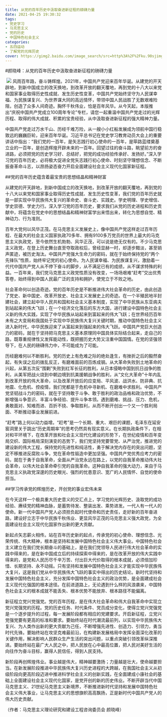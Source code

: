```yaml
---
title: 从党的百年历史中汲取奋进新征程的磅礴力量
date: 2021-04-25 19:30:32
tags:
- 党史学习
- 马克思主义
- 党的历史
- 中国特色社会主义
categories:
- 五四运动
- 了解党的光辉历史
cover: https://gimg2.baidu.com/image_search/src=http%3A%2F%2Fku.90sjimg.com%2Felement_origin_min_pic%2F17%2F05%2F25%2F12c36dd491612c9a6f4ff1ef6557f1d1.jpg&refer=http%3A%2F%2Fku.90sjimg.com&app=2002&size=f9999,10000&q=a80&n=0&g=0n&fmt=jpeg?sec=1623244373&t=91533af0e90d660a5da52e03d39352de
---
```


#颜晓峰：从党的百年历史中汲取奋进新征程的磅礴力量

​		![](从党的百年历史中汲取奋进新征程的磅礴力量.jpg)
		风雨百年路，奋斗铸辉煌。2021年，中国共产党迎来百年华诞。从建党的开天辟地，到新中国成立的改天换地，到改革开放的翻天覆地，再到党的十八大以来党和国家事业取得历史性成就、发生历史性变革，中国共产党始终坚守为人民谋幸福、为民族谋复兴、为世界谋大同的高远情怀，带领中国人民战胜了无数艰难险阻，创造了众多人间奇迹。胸怀千秋伟业，恰是百年风华。从今天起，本版推出“庆祝中国共产党成立100周年专论”专栏，请您一起重温中国共产党走过的光辉历程、取得的伟大成就、积累的宝贵经验，从中汲取奋进新征程的强大精神力量。

中国共产党走过万水千山、历经千难万险，从一艘小小红船发展成为领航中国行稳致远的巍巍巨轮，迎来百年华诞。习近平总书记在党史学习教育动员大会上的重要讲话中指出：“我们党的一百年，是矢志践行初心使命的一百年，是筚路蓝缕奠基立业的一百年，是创造辉煌开辟未来的一百年。回望过往的奋斗路，眺望前方的奋进路，必须把党的历史学习好、总结好，把党的成功经验传承好、发扬好。”深入学习党的百年历史，必将极大促进全党矢志践行初心使命、时刻坚守理想信念、不断振奋革命斗志，以昂扬姿态奋力开启全面建设社会主义现代化国家新征程。

##党的百年历史蕴含着最宝贵的思想结晶和精神财富

从建党的开天辟地，到新中国成立的改天换地，到改革开放的翻天覆地，再到党的十八大以来党和国家事业取得历史性成就、发生历史性变革，我们党的百年历史就是一部实现中华民族伟大复兴的革命史、奋斗史、实践史。学史明理、学史增信、学史崇德、学史力行。深入学习党的百年历史，要求我们从党的历史进程和历史贡献中，将蕴含在党史中的思想结晶和精神财富学出来悟出来，转化为思想自觉、精神动力、行为准则。

百年大党何以风华正茂。在马克思主义发展史上，像中国共产党这样走过百年历程、在最大的社会主义国家执政70多年、拥有9100多万党员的世界上最大的马克思主义执政党，至今依然生机勃勃、风华正茂，可以说是绝无仅有的。不少马克思主义政党，在登上历史舞台直至夺取政权后，曾经显赫一时，却逐步黯淡，甚至销声匿迹，被历史淘汰。中国共产党强大生命力的密码，就在于始终保持党的“两个先锋队”性质，始终牢记党的初心使命。为人民谋幸福、为民族谋复兴，激励着一代代中国共产党人从不停下奋斗的脚步，从不满足已有的成绩，从不谋求特殊的利益。一百年来，我们党马克思主义政党性质没有改变，一场场艰难“赶考”交出优秀答卷，始终得到中国人民最广泛的支持和拥护，使党立于不败之地。

社会革命何以创造奇迹。党的百年历史是不断推进伟大社会革命的历史，由此创造了党史、新中国史、改革开放史、社会主义发展史上的奇迹。在一个半殖民地半封建社会，建立起中华人民共和国和社会主义基本制度，实现了中华民族从东亚病夫到站起来的伟大飞跃；在一个经济文化落后的东方大国，进行建设中国特色社会主义新的伟大实践，实现了中华民族从站起来到富起来的伟大飞跃；在世界经历百年未有之大变局和我国处于实现中华民族伟大复兴关键时期，推动中国特色社会主义进入新时代，中华民族迎来了从富起来到强起来的伟大飞跃。中国共产党巨大创造力的密码，就在于坚持把马克思主义基本原理同中国具体实际结合起来，走自己的路，既尊重规律性又发挥能动性，既把握历史大势又注重中国国情。在党的坚强领导下，在人民的磅礴伟力中，不可能成为了可能。

历经磨难何以不断胜利。党的历史上有危难之际的绝处逢生，有挫折之后的毅然奋起，有失误之后的拨乱反正，有磨难面前的百炼成钢。从大革命失败到土地革命的兴起，从第五次反“围剿”失败到红军长征的胜利，从日本侵略中国到抗日战争的胜利，从美军把战火烧到中朝边境到抗美援朝战争的胜利，从“文化大革命”十年内乱到改革开放的伟大革命，以及改革开放后的应变局、平风波、战洪水、防非典、抗地震、化危机、控疫情，我们党都是于危机中寻新机、在磨难中求胜利。中国共产党坚韧战斗力的密码，就在于坚持敢于斗争、敢于胜利的政治品格和政治优势，不断增强斗争意识、丰富斗争经验、提升斗争本领。遇到磨难、挑战、压力、危机，勇敢面对、知难而进、百折不挠、争取胜利，从而不断开创出一个又一个胜利局面、不断推动事业发展前进。

“赶考”路上何以动力益增。“赶考”是一个长期、重大、艰巨的课题，毛泽东在延安窑洞里关于跳出“历史周期率”的思考仍然具有现实意义。在长期执政条件下，在相对和平环境下，在改革开放和社会主义现代化建设的形势下，在世纪疫情和百年变局交织、国际格局深刻演变的态势下，我们党坚持党要管党、从严治党，推进党的建设新的伟大工程，保持党的先进性和纯洁性，勇于解决党内存在的突出问题，坚定不移推进反腐败斗争，党在革命性锻造中更加坚强。中国共产党优秀应考力的密码，就在于勇于自我革命，全面从严治党永远在路上，以党的自我革命推动伟大社会革命，以伟大社会革命牵引党的自我革命。这种自我革命的强大动力，来自于马克思主义执政党深邃的历史眼光、强烈的忧患意识、宽广的人民情怀、自觉的使命担当。

##学习传承党的辉煌历史，开创党的事业宏伟未来

在今天这样一个极具重大历史意义的交汇点上，学习党的光辉历史、汲取党的成功经验、赓续党的精神血脉，是蓄势待发、整装出发、乘势进发。一代人有一代人的使命。新一代中国共产党人必须担负起时代使命和历史责任，走好新的百年奋进路，建设好立志于中华民族千秋伟业、更显风华正茂的马克思主义强大政党，为全面建设社会主义现代化国家作出新的更大贡献。

新起点矢志薪火相传。站在百年历史新的起点，传承党的初心使命、理想信念、光荣传统、伟大精神，根本是坚持和发展中国特色社会主义伟大事业。中国特色社会主义建立在我们党长期奋斗的基础上，是在我们党领导人民进行伟大社会革命的实践中得来的，是在新中国成立后的持续探索中得来的，是在改革开放的伟大实践中得来的，是党和人民历尽千辛万苦、付出巨大代价取得的根本成就，必须倍加珍惜、长期坚持、永不动摇。只有坚持和发展中国特色社会主义才能实现中华民族伟大复兴，这是我们党从中华民族伟大飞跃的事实中得出的历史结论。新时代坚持和发展中国特色社会主义，充分发挥中国特色社会主义的政治优势，是全面建成社会主义现代化强国的根本途径。在前进道路上，无论遇到什么样的风浪袭来，中国特色社会主义的根本成就不能丢失、根本优势不能放弃、根本路径不能偏离。

新征程立党兴党强党。党的百年历程，是在伟大社会革命和伟大自我革命中实现立党兴党强党的历程。党的历史任务、时代条件、党员成分变化，使得立党兴党强党是一个逐步提升的过程，每一发展阶段都有相应的党建要求。开启新征程，立党兴党强党要有更高的标准和要求。要始终站在时代潮流最前列，以实现中华民族伟大复兴、为人类作出新的更大贡献为己任，不断增强先进性、创造力、引领力，勇当时代先锋。要始终站在攻坚克难最前沿，在构建新发展格局中发挥全面深化改革的关键作用，解决影响人民群众生产生活的突出问题，以重点突破引领改革纵深推进。要始终站在最广大人民之中，把人民放在心中最高位置，把人民对美好生活的向往作为奋斗目标，赢得人民信任，得到人民支持。

新阶段再创辉煌伟业。事业越是伟大，精神越要激扬；力量越是壮大，使命越要担当。在新发展阶段推进中华民族伟大复兴历史进程的大跨越，在我国社会主义从初级阶段向更高阶段迈进中推进科学社会主义的创新实践，在全面建成小康社会的基础上全面建设社会主义现代化国家，是党开创的新的历史伟业。不断开辟当代中国马克思主义、21世纪马克思主义新境界，不断推进新时代坚持和发展中国特色社会主义伟大事业，让马克思主义的思想旗帜高高飘扬，正是新时代中国共产党人的伟大历史贡献。

（作者：马克思主义理论研究和建设工程咨询委员会 颜晓峰）